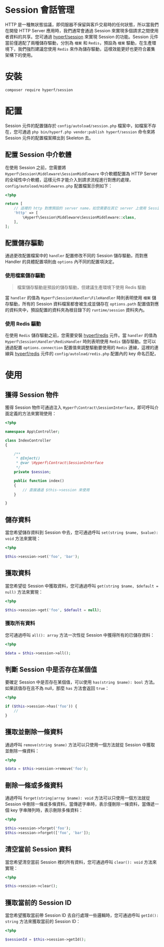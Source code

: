 # Session 會話管理

HTTP 是一種無狀態協議，即伺服器不保留與客戶交易時的任何狀態，所以當我們在開發 HTTP Server 應用時，我們通常會通過 Session 來實現多個請求之間使用者資料的共享。您可通過 [hyperf/session](https://github.com/hyperf/session) 來實現 Session 的功能。Session 元件當前僅適配了兩種儲存驅動，分別為 `檔案` 和 `Redis`，預設為 `檔案` 驅動，在生產環境下，我們強烈建議您使用 `Redis` 來作為儲存驅動，這樣效能更好也更符合叢集架構下的使用。

# 安裝

```bash
composer require hyperf/session
```

# 配置

Session 元件的配置儲存於 `config/autoload/session.php` 檔案中，如檔案不存在，您可通過 `php bin/hyperf.php vendor:publish hyperf/session` 命令來將 Session 元件的配置檔案釋出到 Skeleton 去。

## 配置 Session 中介軟體

在使用 Session 之前，您需要將 `Hyperf\Session\Middleware\SessionMiddleware` 中介軟體配置為 HTTP Server 的全域性中介軟體，這樣元件才能介入到請求流程進行對應的處理，`config/autoload/middlewares.php` 配置檔案示例如下：

```php
<?php

return [
    // 這裡的 http 對應預設的 server name，如您需要在其它 server 上使用 Session，需要對應的配置全域性中介軟體
    'http' => [
        \Hyperf\Session\Middleware\SessionMiddleware::class,
    ],
];
```

## 配置儲存驅動

通過更改配置檔案中的 `handler` 配置修改不同的 Session 儲存驅動，而對應 Handler 的具體配置項則由 `options` 內不同的配置項決定。

### 使用檔案儲存驅動

> 檔案儲存驅動是預設的儲存驅動，但建議生產環境下使用 Redis 驅動

當 `handler` 的值為 `Hyperf\Session\Handler\FileHandler` 時則表明使用 `檔案` 儲存驅動，所有的 Session 資料檔案都會被生成並儲存在 `options.path` 配置值對應的資料夾中，預設配置的資料夾為根目錄下的 `runtime/session` 資料夾內。

### 使用 Redis 驅動

在使用 `Redis` 儲存驅動之前，您需要安裝 [hyperf/redis](https://github.com/hyperf/redis) 元件。當 `handler` 的值為 `Hyperf\Session\Handler\RedisHandler` 時則表明使用 `Redis` 儲存驅動。您可以通過配置 `options.connection` 配置值來調整驅動要使用的 `Redis` 連線，這裡的連線與 [hyperf/redis](https://github.com/hyperf/redis) 元件的 `config/autoload/redis.php` 配置內的 key 命名匹配，

# 使用

## 獲得 Session 物件

獲得 Session 物件可通過注入 `Hyperf\Contract\SessionInterface`，即可呼叫介面定義的方法來實現使用：

```php
<?php

namespace App\Controller;

class IndexController
{

    /**
     * @Inject()
     * @var \Hyperf\Contract\SessionInterface
     */
    private $session;

    public function index()
    {
        // 直接通過 $this->session 來使用
    } 

}
```

## 儲存資料

當您希望儲存資料到 Session 中去，您可通過呼叫 `set(string $name, $value): void` 方法來實現：

```php
<?php

$this->session->set('foo', 'bar');
```

## 獲取資料

當您希望從 Session 中獲取資料，您可通過呼叫 `get(string $name, $default = null)` 方法來實現：

```php
<?php

$this->session->get('foo', $default = null);
```

### 獲取所有資料

您可通過呼叫 `all(): array` 方法一次性從 Session 中獲得所有的已儲存資料：

```php
<?php

$data = $this->session->all();
```

## 判斷 Session 中是否存在某個值

要確定 Session 中是否存在某個值，可以使用 `has(string $name): bool` 方法。如果該值存在且不為 null，那麼 `has` 方法會返回 `true`：

```php
<?php

if ($this->session->has('foo')) {
    //
}
```

## 獲取並刪除一條資料

通過呼叫 `remove(string $name)` 方法可以只使用一個方法就從 Session 中獲取並刪除一條資料：

```php
<?php

$data = $this->session->remove('foo');
```

## 刪除一條或多條資料

通過呼叫 `forget(string|array $name): void` 方法可以只使用一個方法就從 Session 中刪除一條或多條資料，當傳遞字串時，表示僅刪除一條資料，當傳遞一個 key 字串陣列時，表示刪除多條資料：

```php
<?php

$this->session->forget('foo');
$this->session->forget(['foo', 'bar']);
```

## 清空當前 Session 資料

當您希望清空當前 Session 裡的所有資料，您可通過呼叫 `clear(): void` 方法來實現：

```php
<?php

$this->session->clear();
```

## 獲取當前的 Session ID

當您希望獲取當前帶 Session ID 去自行處理一些邏輯時，您可通過呼叫 `getId(): string` 方法來獲取當前的 Session ID：

```php
<?php

$sessionId = $this->session->getId();
```

